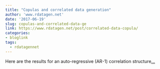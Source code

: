 ```yaml
---
title: "Copulas and correlated data generation"
author: 'www.rdatagen.net'
date: '2017-06-19'
slug: copulas-and-correlated-data-ge
link: https://www.rdatagen.net/post/correlated-data-copula/
categories:
- bloglink
tags:
  - rdatagennet
---
```


Here are the results for an auto-regressive (AR-1) correlation structure[... <i class="fas fa-external-link-alt"></i>](https://www.rdatagen.net/post/correlated-data-copula/)

